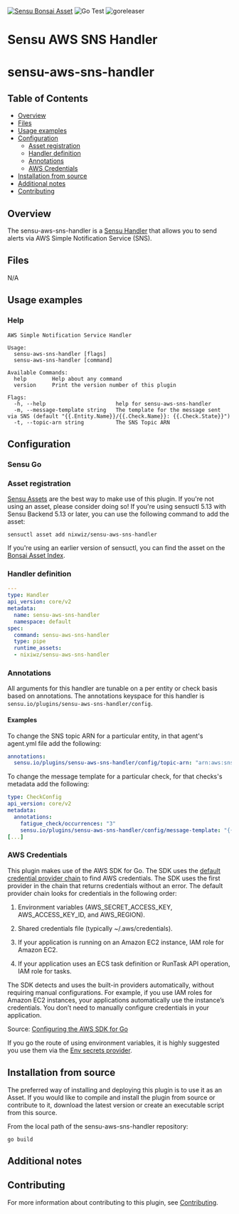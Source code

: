 [![Sensu Bonsai Asset](https://img.shields.io/badge/Bonsai-Download%20Me-brightgreen.svg?colorB=89C967&logo=sensu)](https://bonsai.sensu.io/assets/nixwiz/sensu-aws-sns-handler)
![Go Test](https://github.com/nixwiz/sensu-aws-sns-handler/workflows/Go%20Test/badge.svg)
![goreleaser](https://github.com/nixwiz/sensu-aws-sns-handler/workflows/goreleaser/badge.svg)

# Sensu AWS SNS Handler

# sensu-aws-sns-handler

## Table of Contents
- [Overview](#overview)
- [Files](#files)
- [Usage examples](#usage-examples)
- [Configuration](#configuration)
  - [Asset registration](#asset-registration)
  - [Handler definition](#handler-definition)
  - [Annotations](#annotations)
  - [AWS Credentials](#aws-credentials)
- [Installation from source](#installation-from-source)
- [Additional notes](#additional-notes)
- [Contributing](#contributing)

## Overview

The sensu-aws-sns-handler is a [Sensu Handler][4] that allows you to send alerts via AWS
Simple Notification Service (SNS).

## Files

N/A

## Usage examples

### Help

```
AWS Simple Notification Service Handler

Usage:
  sensu-aws-sns-handler [flags]
  sensu-aws-sns-handler [command]

Available Commands:
  help        Help about any command
  version     Print the version number of this plugin

Flags:
  -h, --help                      help for sensu-aws-sns-handler
  -m, --message-template string   The template for the message sent via SNS (default "{{.Entity.Name}}/{{.Check.Name}}: {{.Check.State}}")
  -t, --topic-arn string          The SNS Topic ARN
```

## Configuration
### Sensu Go

### Asset registration

[Sensu Assets][5] are the best way to make use of this plugin. If you're not using an asset, please
consider doing so! If you're using sensuctl 5.13 with Sensu Backend 5.13 or later, you can use the
following command to add the asset:

```
sensuctl asset add nixwiz/sensu-aws-sns-handler
```

If you're using an earlier version of sensuctl, you can find the asset on the [Bonsai Asset Index][6].

### Handler definition

```yml
---
type: Handler
api_version: core/v2
metadata:
  name: sensu-aws-sns-handler
  namespace: default
spec:
  command: sensu-aws-sns-handler
  type: pipe
  runtime_assets:
  - nixiwz/sensu-aws-sns-handler
```

### Annotations

All arguments for this handler are tunable on a per entity or check basis based on annotations.  The
annotations keyspace for this handler is `sensu.io/plugins/sensu-aws-sns-handler/config`.

#### Examples

To change the SNS topic ARN for a particular entity, in that agent's agent.yml file
add the following:

```yml
annotations:
  sensu.io/plugins/sensu-aws-sns-handler/config/topic-arn: "arn:aws:sns:us-west-2:0123456789012:sensu-alerts"
```

To change the message template for a particular check, for that checks's metadata add the following:

```yml
type: CheckConfig
api_version: core/v2
metadata:
  annotations:
    fatigue_check/occurrences: "3"
    sensu.io/plugins/sensu-aws-sns-handler/config/message-template: "{{.Entity.Name}}/{{.Check.Name}}: {{.Check.State}}, {{.Check.Occurrences}}"
[...]
```

###  AWS Credentials

This plugin makes use of the AWS SDK for Go.  The SDK uses the [default credential provider chain][2]
to find AWS credentials.  The SDK uses the first provider in the chain that returns credentials
without an error. The default provider chain looks for credentials in the following order:

1. Environment variables (AWS_SECRET_ACCESS_KEY, AWS_ACCESS_KEY_ID, and AWS_REGION).

2. Shared credentials file (typically ~/.aws/credentials).

3. If your application is running on an Amazon EC2 instance, IAM role for Amazon EC2.

4. If your application uses an ECS task definition or RunTask API operation, IAM role for tasks.

The SDK detects and uses the built-in providers automatically, without requiring manual configurations.
For example, if you use IAM roles for Amazon EC2 instances, your applications automatically use the
instance’s credentials. You don’t need to manually configure credentials in your application.

Source: [Configuring the AWS SDK for Go][3]

If you go the route of using environment variables, it is highly suggested you use them via the
[Env secrets provider][7].

## Installation from source

The preferred way of installing and deploying this plugin is to use it as an Asset. If you would
like to compile and install the plugin from source or contribute to it, download the latest version
or create an executable script from this source.

From the local path of the sensu-aws-sns-handler repository:

```
go build
```

## Additional notes

## Contributing

For more information about contributing to this plugin, see [Contributing][1].

[1]: https://github.com/sensu/sensu-go/blob/master/CONTRIBUTING.md
[2]: https://docs.aws.amazon.com/sdk-for-go/api/aws/defaults/#CredChain
[3]: https://docs.aws.amazon.com/sdk-for-go/v1/developer-guide/configuring-sdk.html
[4]: https://docs.sensu.io/sensu-go/latest/reference/handlers/
[5]: https://docs.sensu.io/sensu-go/latest/reference/assets/
[6]: https://bonsai.sensu.io/assets/nixwiz/sensu-aws-sns-handler
[7]: https://docs.sensu.io/sensu-go/latest/guides/secrets-management/#use-env-for-secrets-management
